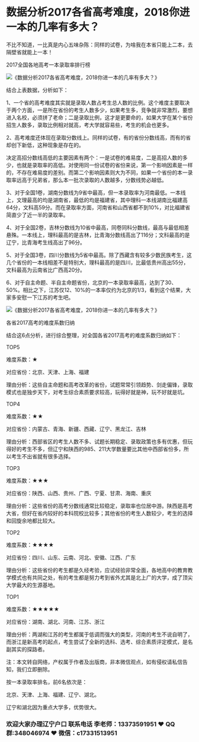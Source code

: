 # 数据分析2017各省高考难度，2018你进一本的几率有多大？




不比不知道，一比真是内心五味杂陈：同样的试卷，为啥我在本省只能上二本，去隔壁省就能上一本！

2017全国各地高考一本录取率排行榜



![《数据分析2017各省高考难度，2018你进一本的几率有多大？》](https://mmbiz.qpic.cn/mmbiz_gif/dpC8DNj6MApicmMrV7Fw942iaqNH9BBhCZkpicnrKiaxEjdJYF2xmjDuBEibRadMCVc8GndVKmicOJTuDWXOe2uvwLGQ/640?wx_fmt=gif&tp=webp&wxfrom=5&wx_lazy=1)

结合上表数据，分析如下：

1、一个省的高考难度其实就是录取人数占考生总人数的比例。这个难度主要取决于两个方面，一是所在省份的考生人数多少，如果考生多，竞争就非常激烈，要想进入名校，必须拼了老命；二是录取比例，这才是更要命的，如果大学在某个省份招生人数多，录取比例相对就高，考大学就容易些，考生的机会也更多。

2、高考难度还体现在录取分数线上。同样的试卷，有的省份分数线高，而有的省却创下新低，这种现象是存在的。

决定高招分数线高低的主要因素有两个：一是试卷的难易度，二是高招人数的多少，也就是录取率的高低。对使用同一份试卷的省份来说，第一个影响因素是一样的，不存在难易度的差别。而第二个影响因素则大为不同，如果一个省份的本一录取率远高于兄弟省，那么本一批次录取的人数越多，分数线势必越低。

3、对于全国1卷，湖南分数线为9省中最高，但一本录取率为河南最低。一本线上，文理最高的均是湖南省，最低的均是福建省，其中理科一本线湖南比福建高64分，文科高59分。而在录取率方面，河南省和山西省都不到10%，对比福建省简直少了近一半的录取率。

4、对于全国2卷，吉林分数线为10省中最高，同卷同科分数线，最高与最低相差悬殊。一本线上，理科最高的是吉林，比青海分数线高出了116分；文科最高的是辽宁，比青海考生线高出了96分。

5、对于全国3卷，四川分数线为5省中最高。除了西藏含有较多少数民族考生，这几个省份的一本线相差不是特别大，理科最高的是四川，比最低贵州高出55分，文科最高为云南省比广西高20分。

6、对于自主命题、半自主命题省份，北京的一本录取率最高，达到了30、50%。相比之下，江苏仅12、10%的一本率仅约为北京的1/3，看到这个结果，大家多安慰一下江苏的考生吧。

![《数据分析2017各省高考难度，2018你进一本的几率有多大？》](https://mmbiz.qpic.cn/mmbiz_gif/dpC8DNj6MApicmMrV7Fw942iaqNH9BBhCZkpicnrKiaxEjdJYF2xmjDuBEibRadMCVc8GndVKmicOJTuDWXOe2uvwLGQ/640?wx_fmt=gif&tp=webp&wxfrom=5&wx_lazy=1)

各省2017高考的难度系数归纳

结合这6点分析，进行综合整理，对全国各省2017高考的难度系数归纳如下：

TOP5

难度系数：★

对应省份：北京、天津、上海、福建

理由分析：这些自主命题和高考改革的省份，试题常常引领趋势、剑走偏锋，录取模式也是独步天下，对考生综合素质要求较高，玩得好就是神，玩不好就是坑。

TOP4

难度系数：★★

对应省份：内蒙古、青海、新疆、西藏、辽宁、黑龙江、吉林

理由分析：西部省区的考生人数不多、试题长期稳定、录取政策也多有优惠，但玩得好的考生不多，但辽宁和陕西的985、211大学数量要比其他中西部省份多，所以考生不出省就有很多选择。

TOP3

难度系数：★★★

对应省份：陕西、山西、贵州、广西、宁夏、甘肃、海南、重庆

理由分析：这些省份的高考分数线通常比较稳定，录取率也位居中游。陕西是高考大省，但好在省内较好的本科院校比较多；其他省份的考生人数较少，考生的选择和回旋余地都比较大。

TOP2

难度系数：★★★★

对应省份：四川、山东、云南、河北、安徽、江西、广东

理由分析：这些省份的考生都是久经考验，应试经验非常全面，各地高中的教育教学模式也有共同之处，有的考生都是努力考到省外尤其是北上广的大学，成了顶尖大学最大的生源基地。

TOP1

难度系数：★★★★★

对应省份：湖南、湖北、河南、江苏、浙江

理由分析：两湖和江苏的考生都属于低调而强大的类型，河南的考生不说自明了，而浙江是新高考的起点，考生尝试了全新的选科、选考、综合素质评定模式，是名副其实的探路者。

注：本文转自网络，产权属于作者及出版商，非本微信观点，如有侵权请私信告知，我们立即删除。

 

按一本录取率排名，前6名依次是：

北京、天津、上海、福建、辽宁、湖北。

辽宁和湖北因为重点大学多，优势很大。

### 欢迎大家办理辽宁户口 联系电话 李老师：13373591951 ❤️ QQ群:348046974 ❤️ 微信：c17331513951 


